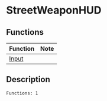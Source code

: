# StreetWeaponHUD
## Functions
| Function | Note |
|----------|------|
|[Input](Input.md)| |
## Description
```
Functions: 1
```